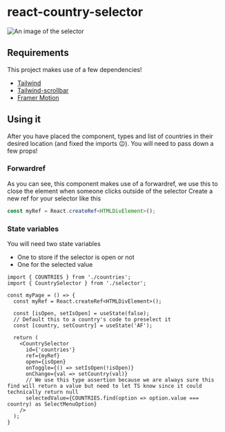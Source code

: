 # react-country-selector
![An image of the selector](https://i.postimg.cc/KYwGPws3/image.png)

## Requirements
This project makes use of a few dependencies!
- [Tailwind](https://tailwindcss.com/)
- [Tailwind-scrollbar](https://www.npmjs.com/package/tailwind-scrollbar)
- [Framer Motion](https://www.framer.com/motion/)

## Using it
After you have placed the component, types and list of countries in their desired location (and fixed the imports 😉).
You will need to pass down a few props!
### Forwardref
As you can see, this component makes use of a forwardref, we use this to close the element when someone clicks outside of the selector
Create a new ref for your selector like this 
```ts
const myRef = React.createRef<HTMLDivElement>();
```
### State variables
You will need two state variables
- One to store if the selector is open or not
- One for the selected value

```tsx
import { COUNTRIES } from './countries';
import { CountrySelector } from './selector';

const myPage = () => {
  const myRef = React.createRef<HTMLDivElement>();

  const [isOpen, setIsOpen] = useState(false);
  // Default this to a country's code to preselect it
  const [country, setCountry] = useState('AF');

  return (
    <CountrySelector
      id={'countries'}
      ref={myRef}
      open={isOpen}
      onToggle={() => setIsOpen(!isOpen)}
      onChange={val => setCountry(val)}
      // We use this type assertion because we are always sure this find will return a value but need to let TS know since it could technically return null
      selectedValue={COUNTRIES.find(option => option.value === country) as SelectMenuOption} 
    />
  );
}


```
